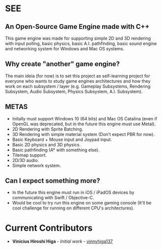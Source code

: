 # SEE
## An Open-Source Game Engine made with C++

This game engine was made for supporting simple 2D and 3D rendering with input polling, basic physics, basic A.I. pathfinding, basic sound engine and networking system for Windows and Mac OS systems.

## Why create "another" game engine?

The main ideia (for now) is to set this project as self-learning project for everyone who wants to study game engines architectures and how they work on each subsystem / layer (e.g. Gameplay Subsystems, Rendering Subsystem, Audio Subsystem, Physics Subsystem, A.I. Subsystem).

## METAS

* Initally must support Windows 10 (64 bits) and Mac OS Catalina (even if OpenGL was deprecated, but in the future this engine must use Metal).
* 2D Rendering with Sprite Batching.
* 3D Rendering with simple material system (Don't expect PBR for now).
* Basic Keyboard + Mouse input and Joypad input.
* Basic 2D physics and 3D physics.
* Basic pathfinding (A* with something else).
* Tilemap support.
* 2D/3D audio.
* Simple network system.

## Can I expect something more?

* In the future this engine must run in iOS / iPadOS devices by communicating with Swift / Objective-C.
* Would be cool to try run this engine on some gaming console (It'll be cool challenge for running on different CPU's architectures).

# Current Contributors

* **Vinícius Hiroshi Higa** - *Initial work* - [vinnyhiga137](https://github.com/vinnyhiga137)
